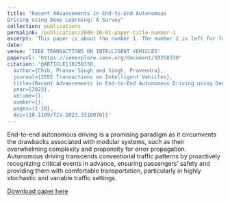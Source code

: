 ```yaml
---
title: "Recent Advancements in End-to-End Autonomous
Driving using Deep Learning: A Survey"
collection: publications
permalink: /publication/2009-10-01-paper-title-number-1
excerpt: 'This paper is about the number 1. The number 2 is left for future work.'
date: 
venue: 'IEEE TRANSACTIONS ON INTELLIGENT VEHICLES'
paperurl: 'https://ieeexplore.ieee.org/document/10258330'
citation: '@ARTICLE{10258330,
  author={Chib, Pranav Singh and Singh, Pravendra},
  journal={IEEE Transactions on Intelligent Vehicles}, 
  title={Recent Advancements in End-to-End Autonomous Driving using Deep Learning: A Survey}, 
  year={2023},
  volume={},
  number={},
  pages={1-18},
  doi={10.1109/TIV.2023.3318070}}'
---
```

End-to-end autonomous driving is a promising paradigm as it circumvents the drawbacks associated with modular systems, such as their overwhelming complexity and propensity for error propagation. Autonomous driving transcends conventional traffic patterns by proactively recognizing critical events in advance, ensuring passengers’ safety and providing them with comfortable transportation, particularly in highly stochastic and variable traffic settings.

[Download paper here](https://github.com/Pranav-chib/End-to-End-Autonomous-Driving)


